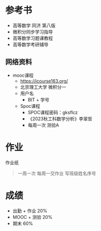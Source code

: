 # 参考书

- 高等数学 同济 第八版
- 微积分同步学习指导
- 高等数学习题课教程
- 高等数学考研辅导

## 网络资料

- mooc课程
	- https://icourse163.org/
	- 北京理工大学 微积分一
	- 用户名
		- BIT + 学号
	- Spoc课程
		- SPOC课程密码：gksflcz
		- 《2023秋工科数学分析》李翠哲
		- 每周一次 测验A

# 作业

作业纸

> 一周一次
> 每周一交作业
> 写班级姓名序号

# 成绩

- 出勤 + 作业 20%
- MOOC + 测验 20%
- 期末 60%